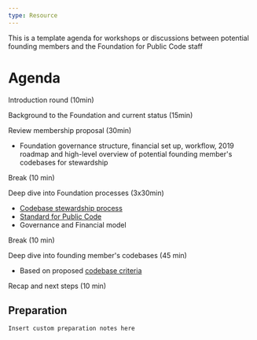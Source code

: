 ```yaml
---
type: Resource
---
```


This is a template agenda for workshops or discussions between potential founding members and the Foundation for Public Code staff

# Agenda

Introduction round (10min)

Background to the Foundation and current status (15min)

Review membership proposal (30min)
* Foundation governance structure, financial set up, workflow, 2019 roadmap and high-level overview of potential founding member's codebases for stewardship

Break (10 min)

Deep dive into Foundation processes (3x30min)
* [Codebase stewardship process](https://about.publiccode.net/activities/codebase-stewardship/)
* [Standard for Public Code](http://standard.publiccode.net/)
* Governance and Financial model

Break (10 min)

Deep dive into founding member's codebases (45 min)
* Based on proposed [codebase criteria](https://about.publiccode.net/activities/codebase-stewardship/criteria-for-codebase-stewardship.html)

Recap and next steps (10 min)

## Preparation
```Insert custom preparation notes here```

